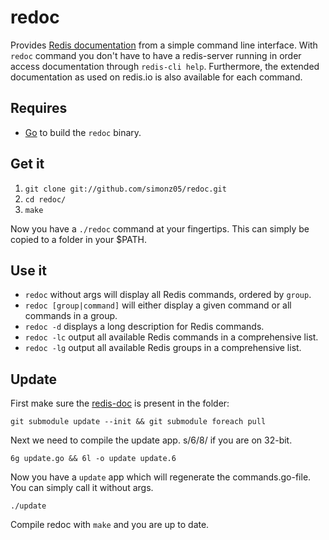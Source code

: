 # redoc

Provides [Redis documentation](http://redis.io/commands) from a simple command
line interface. With `redoc` command you don't have to have a redis-server
running in order access documentation through `redis-cli help`. Furthermore, the
extended documentation as used on redis.io is also available for each command.

## Requires 

* [Go](http://golang.org/doc/install.html) to build the `redoc` binary.

## Get it

1. `git clone git://github.com/simonz05/redoc.git`
2. `cd redoc/`
3. `make`

Now you have a `./redoc` command at your fingertips. This can simply be copied
to a folder in your $PATH.

## Use it

* `redoc` without args will display all Redis commands, ordered by `group`.
* `redoc [group|command]` will either display a given command or all commands
  in a group.
* `redoc -d` displays a long description for Redis commands.
* `redoc -lc` output all available Redis commands in a comprehensive list.
* `redoc -lg` output all available Redis groups in a comprehensive list.

## Update

First make sure the [redis-doc](https://github.com/antirez/redis-doc/) is present in
the folder:

`git submodule update --init && git submodule foreach pull`

Next we need to compile the update app. s/6/8/ if you are on 32-bit.

`6g update.go && 6l -o update update.6`

Now you have a `update` app which will regenerate the commands.go-file. You can
simply call it without args.

`./update`

Compile redoc with `make` and you are up to date.
